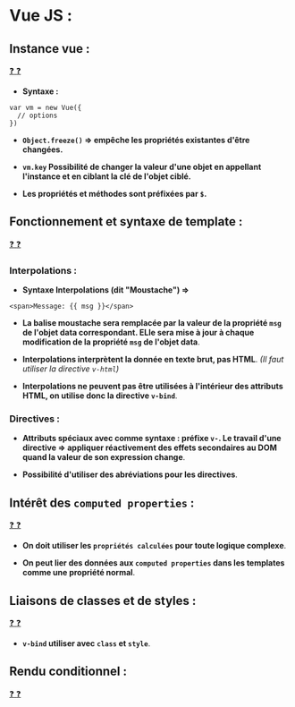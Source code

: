 # Vue JS :

## Instance vue :

[:question: :question:](instanceVue.md)

* **Syntaxe :**

```
var vm = new Vue({
  // options
})
```

* **`Object.freeze()` => empêche les propriétés existantes d'être changées.**

* **`vm.key` Possibilité de changer la valeur d'une objet en appellant l'instance et en ciblant la clé de l'objet ciblé.**

* **Les propriétés et méthodes sont préfixées par `$`.**

## Fonctionnement et syntaxe de template :

[:question: :question:](syntaxeTemplate.md)

### Interpolations :

* **Syntaxe Interpolations (dit "Moustache") =>**

```
<span>Message: {{ msg }}</span>
```

* **La balise moustache sera remplacée par la valeur de la propriété `msg` de l'objet data correspondant. ELle sera mise à jour à chaque modification de la propriété `msg` de l'objet data**.

* **Interpolations interprètent la donnée en texte brut, pas HTML**. *(Il faut utiliser la directive `v-html`)*

* **Interpolations ne peuvent pas être utilisées à l'intérieur des attributs HTML, on utilise donc la directive `v-bind`**.


### Directives :

* **Attributs spéciaux avec comme syntaxe : préfixe `v-`. Le travail d'une directive => appliquer réactivement des effets secondaires au DOM quand la valeur de son expression change**.

* **Possibilité d'utiliser des abréviations pour les directives**.

## Intérêt des `computed properties` :

[:question: :question:](computedProperties.md)

* **On doit utiliser les `propriétés calculées` pour toute logique complexe**.

* **On peut lier des données aux `computed properties` dans les templates comme une propriété normal**.

## Liaisons de classes et de styles :

[:question: :question:](liaisonsClassesEtStyles.md)

* **`v-bind` utiliser avec `class` et `style`**.

## Rendu conditionnel :

[:question: :question:](renduConditionnel.md)


